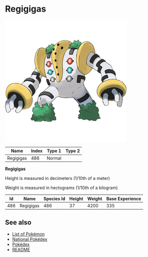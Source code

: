 # Regigigas


![Regigigas](images/486.png)

| **Name** | **Index** | **Type 1** | **Type 2** |
|----|----|----|----|
| Regigigas | 486 | Normal  |  |

**Regigigas** 


Height is measured in decimeters (1/10th of a meter)

Weight is measured in hectograms (1/10th of a kilogram)

| **Id** | **Name** | **Species Id** | **Height** | **Weight** | **Base Experience** |
|--------|----------|----------------|------------|------------|---------------------|
| 486 | Regigigas | 486 | 37 | 4200 | 335 |


## See also

- [List of Pokémon](../pokemon.md)
- [National Pokédex](../national_pokedex.md)
- [Pokédex](../pokedex.md)
- [README](../README.md)
